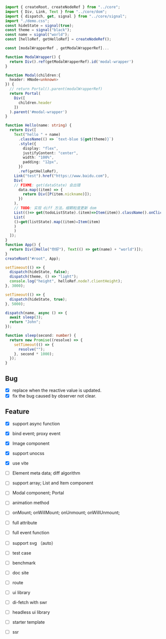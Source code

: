 ```ts
import { createRoot, createNodeRef } from "../core";
import { Div, Link, Text } from "../core/dom";
import { dispatch, get, signal } from "../core/signal";
import "./demo.css";
const hideState = signal(true);
const theme = signal("black");
const name = signal("world");
const [helloRef, getHelloRef] = createNodeRef();

const [modalWrapperRef , getModalWrapperRef]...

function ModalWrapper() {
  return Div().ref(getModalWrapperRef).id('modal-wrapper')
}

function Modal(children:{
  header: HNode<unknown>
}) {
  // return Portal().parent(modalWrapperRef)
  return Portal(
    Div([
      children.header
    ])
  ).parent('#modal-wrapper')
}

function Hello(name: string) {
  return Div([
    Text("hello " + name)
      .className(() => `text-blue ${get(theme)}`)
      .style({
        display: "flex",
        justifyContent: "center",
        width: "100%",
        padding: "12px",
      })
      .ref(getHelloRef),
    Link("test").href("https://www.baidu.com"),
    Div(
    // FIXME: get(dataState) 会出错
      data.map((item) => {
        return Div([P(item.nickname)]);
      })
    ),
    // TODO: 实现 diff 方法，细颗粒度更新 dom
    List(()=> get(todoListState).(item)=>Item(item)).className().onClick(event=>{})
    List(
    ()=get(listState).map((item)=Item(item)
    )
    )
  ]);
}
function App() {
  return Div([Hello("你好"), Text(() => get(name) + "world")]);
}
createRoot("#root", App);

setTimeout(() => {
  dispatch(hideState, false);
  dispatch(theme, () => "light");
  console.log("height", helloRef.node?.clientHeight);
}, 3000);

setTimeout(() => {
  dispatch(hideState, true);
}, 5000);

dispatch(name, async () => {
  await sleep(3);
  return "John";
});

function sleep(second: number) {
  return new Promise((resolve) => {
    setTimeout(() => {
      resolve("");
    }, second * 1000);
  });
}
```

## Bug

- [x] replace when the reactive value is updated.
- [x] fix the bug caused by observer not clear.

## Feature

- [x] support async function
- [x] bind event; proxy event
- [x] Image component
- [x] support unocss
- [x] use vite
- [ ] Element meta data; diff algorithm
- [ ] support array; List and Item component
- [ ] Modal component; Portal
- [ ] animation method
- [ ] onMount; onWillMount; onUnmount; onWillUnmount;

- [ ] full attribute
- [ ] full event function
- [ ] support svg （auto）

- [ ] test case
- [ ] benchmark

- [ ] doc site

- [ ] route
- [ ] ui library
- [ ] di-fetch with swr
- [ ] headless ui library
- [ ] starter template

- [ ] ssr
